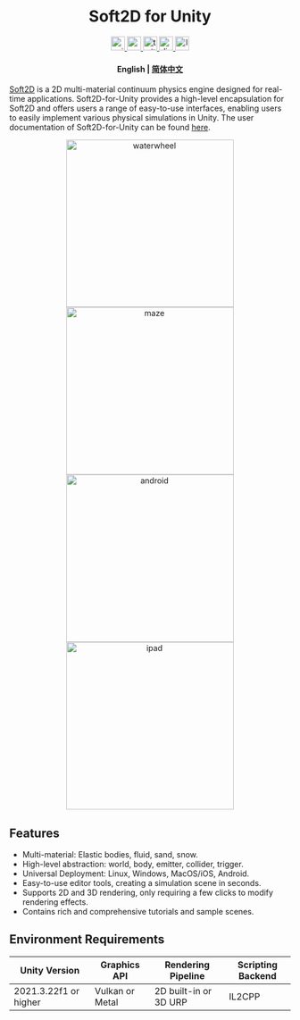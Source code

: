 
<h1 align="center">Soft2D for Unity</h1>

<div align="center">
  <a href="https://assetstore.unity.com/packages/slug/256549">
    <img src="http://img.shields.io/badge/-Unity%20Asset%20Store-feefff?style=for-the-badge&logo=unity&logoColor=000" height="25px" alt="unity logo" />
  </a>
  <a href="https://www.youtube.com/channel/UCUweEINecpOaM8HAKLvfBJA">
    <img src="https://img.shields.io/static/v1?message=Youtube&logo=youtube&label=&color=FF0000&logoColor=white&labelColor=&style=for-the-badge" height="25px" alt="youtube logo"  />
  </a>
  <a href=" https://twitter.com/soft2d_official">
    <img src="https://img.shields.io/static/v1?message=Twitter&logo=twitter&label=&color=1DA1F2&logoColor=white&labelColor=&style=for-the-badge" height="25px" alt="twitter logo"  />
  </a>
  <a href="https://discord.gg/JZwFWsuqKV">
    <img src="https://img.shields.io/static/v1?message=Discord&logo=discord&label=&color=5865F2&logoColor=white&labelColor=&style=for-the-badge" height="25px" alt="discord logo"  />
  </a>
  <a href="https://www.soft2d.tech/">
    <img src="https://img.shields.io/static/v1?message=Official%20Website&label=&color=FFC93C&style=for-the-badge" height="25px" alt="logo" />
  </a>
</div>

<h4 align="center">
    <p>
        <b>English</b> |
        <a href="https://github.com/taichi-dev/soft2d-for-unity/blob/main/README_CN.md">简体中文</a> 
    </p>
</h4>

[Soft2D](https://www.soft2d.tech/) is a 2D multi-material continuum physics engine designed for real-time applications. Soft2D-for-Unity provides a high-level encapsulation for Soft2D and offers users a range of easy-to-use interfaces, enabling users to easily implement various physical simulations in Unity. The user documentation of Soft2D-for-Unity can be found [here](./Docs/English/Documentation.md).

<div align="center">
<img src="images/waterwheel.gif" alt="waterwheel" width="300px"> <img src="images/maze.gif" alt="maze" width="300px">
</div>
<div align="center">
<img src="images/android.gif" alt="android" width="300px"> <img src="images/ipad.gif" alt="ipad" width="300px">
</div>


## Features
- Multi-material: Elastic bodies, fluid, sand, snow.
- High-level abstraction: world, body, emitter, collider, trigger.
- Universal Deployment: Linux, Windows, MacOS/iOS, Android.
- Easy-to-use editor tools, creating a simulation scene in seconds.
- Supports 2D and 3D rendering, only requiring a few clicks to modify rendering effects.
- Contains rich and comprehensive tutorials and sample scenes.

## Environment Requirements

|     Unity Version    |Graphics API    | Rendering Pipeline   | Scripting Backend |
|----------------------|----------------|----------------------|-------------------|
|2021.3.22f1 or higher |Vulkan or Metal |2D built-in or 3D URP |IL2CPP             |
